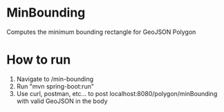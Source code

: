 # MinBounding
Computes the minimum bounding rectangle for GeoJSON Polygon

# How to run
1. Navigate to /min-bounding
2. Run "mvn spring-boot:run"
3. Use curl, postman, etc... to post localhost:8080/polygon/minBounding with valid GeoJSON in the body